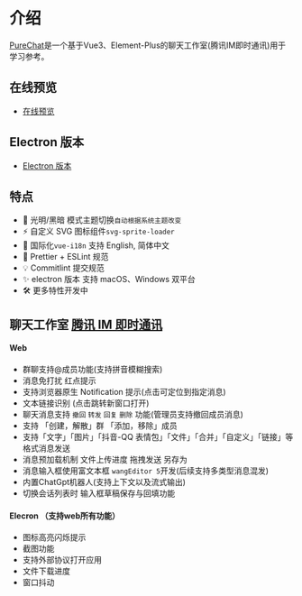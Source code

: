 # 介绍

[PureChat](https://gitee.com/H260788/PureChat)是一个基于Vue3、Element-Plus的聊天工作室(腾讯IM即时通讯)用于学习参考。

## 在线预览
- [在线预览](https://pureadmin.cn)

## Electron 版本
- [Electron 版本](https://gitee.com/H260788/PureChat/tree/electron/)

## 特点
- 🌚 光明/黑暗 模式主题切换`自动根据系统主题改变`
- ⚡️ 自定义 SVG 图标组件`svg-sprite-loader`
- 🔴 国际化`vue-i18n` 支持 English, 简体中文
- 🔧 Prettier + ESLint 规范
- 💡 Commitlint 提交规范
- ✨ electron 版本 支持 macOS、Windows 双平台
- 🛠 更多特性开发中

## 聊天工作室 [腾讯 IM 即时通讯](https://cloud.tencent.com/product/im)

####  Web
- 群聊支持@成员功能(支持拼音模糊搜索)
- 消息免打扰 红点提示
- 支持浏览器原生 Notification 提示(点击可定位到指定消息)
- 文本链接识别 (点击跳转新窗口打开)
- 聊天消息支持 `撤回` `转发` `回复` `删除` 功能(管理员支持撤回成员消息)
- 支持 「创建，解散」群 「添加，移除」成员
- 支持「文字」「图片」「抖音-QQ 表情包」「文件」「合并」「自定义」「链接」等格式消息发送
- 消息预加载机制 文件上传进度 拖拽发送 另存为
- 消息输入框使用富文本框 `wangEditor 5`开发(后续支持多类型消息混发)
- 内置ChatGpt机器人(支持上下文以及流式输出)
- 切换会话列表时 输入框草稿保存与回填功能

####  Elecron （支持web所有功能）
- 图标高亮闪烁提示
- 截图功能
- 支持外部协议打开应用
- 文件下载进度
- 窗口抖动

